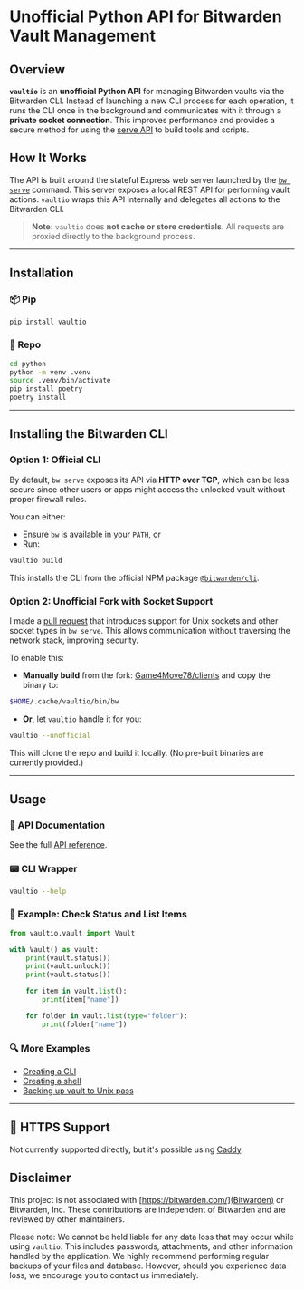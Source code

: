 # Unofficial Python API for Bitwarden Vault Management

## Overview

**`vaultio`** is an **unofficial Python API** for managing Bitwarden vaults via the Bitwarden CLI. Instead of launching a new CLI process for each operation, it runs the CLI once in the background and communicates with it through a **private socket connection**. This improves performance and provides a secure method for using the [serve API](https://bitwarden.com/help/vault-management-api/) to build tools and scripts.

## How It Works

The API is built around the stateful Express web server launched by the [`bw serve`](https://bitwarden.com/help/cli/#serve) command. This server exposes a local REST API for performing vault actions. `vaultio` wraps this API internally and delegates all actions to the Bitwarden CLI.

> **Note:** `vaultio` does **not cache or store credentials**. All requests are proxied directly to the background process.

---

## Installation

### 📦 Pip

```sh
pip install vaultio
```

### 🔧 Repo

```sh
cd python
python -m venv .venv
source .venv/bin/activate
pip install poetry
poetry install
```

---

## Installing the Bitwarden CLI

### Option 1: Official CLI

By default, `bw serve` exposes its API via **HTTP over TCP**, which can be less secure since other users or apps might access the unlocked vault without proper firewall rules.

You can either:
- Ensure `bw` is available in your `PATH`, or
- Run:

```sh
vaultio build
```

This installs the CLI from the official NPM package [`@bitwarden/cli`](https://www.npmjs.com/package/@bitwarden/cli).

### Option 2: Unofficial Fork with Socket Support

I made a [pull request](https://github.com/bitwarden/clients/pull/14262) that introduces support for Unix sockets and other socket types in `bw serve`. This allows communication without traversing the network stack, improving security.

To enable this:
- **Manually build** from the fork: [Game4Move78/clients](https://github.com/Game4Move78/clients/tree/feat/unix-socket-support) and copy the binary to:

```sh
$HOME/.cache/vaultio/bin/bw
```

- **Or**, let `vaultio` handle it for you:

```sh
vaultio --unofficial
```

This will clone the repo and build it locally. (No pre-built binaries are currently provided.)

---

## Usage

### 📘 API Documentation

See the full [API reference](https://github.com/Game4Move78/vaultio/blob/master/API.md).

### 📟 CLI Wrapper

```sh
vaultio --help
```

### 🧪 Example: Check Status and List Items

```python
from vaultio.vault import Vault

with Vault() as vault:
    print(vault.status())
    print(vault.unlock())
    print(vault.status())

    for item in vault.list():
        print(item["name"])

    for folder in vault.list(type="folder"):
        print(folder["name"])
```

### 🔍 More Examples

- [Creating a CLI](https://github.com/Game4Move78/vaultio/blob/master/python/src/vaultio/cli.py)
- [Creating a shell](https://github.com/Game4Move78/vaultio/blob/master/python/src/vaultio/examples/shell.py)
- [Backing up vault to Unix pass](https://github.com/Game4Move78/vaultio/blob/master/python/src/vaultio/examples/backup.py)

---

## 🔐 HTTPS Support

Not currently supported directly, but it's possible using [Caddy](https://github.com/Game4Move78/bw-serve-encrypted).

## Disclaimer

This project is not associated with [https://bitwarden.com/](Bitwarden) or Bitwarden, Inc. These contributions are independent of Bitwarden and are reviewed by other maintainers.

Please note: We cannot be held liable for any data loss that may occur while using `vaultio`. This includes passwords, attachments, and other information handled by the application. We highly recommend performing regular backups of your files and database. However, should you experience data loss, we encourage you to contact us immediately.

